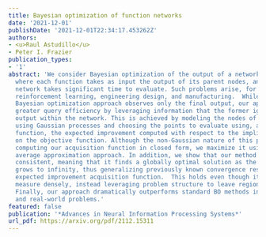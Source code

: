 ```yaml
---
title: Bayesian optimization of function networks
date: '2021-12-01'
publishDate: '2021-12-01T22:34:17.453262Z'
authors:
- <u>Raul Astudillo</u>
- Peter I. Frazier
publication_types:
- '1'
abstract: 'We consider Bayesian optimization of the output of a network of functions,
  where each function takes as input the output of its parent nodes, and where the
  network takes significant time to evaluate. Such problems arise, for example, in
  reinforcement learning, engineering design, and manufacturing.  While the standard
  Bayesian optimization approach observes only the final output, our approach delivers
  greater query efficiency by leveraging information that the former ignores: intermediate
  output within the network. This is achieved by modeling the nodes of the network
  using Gaussian processes and choosing the points to evaluate using, as our acquisition
  function, the expected improvement computed with respect to the implied posterior
  on the objective function. Although the non-Gaussian nature of this posterior prevents
  computing our acquisition function in closed form, we maximize it using a sample
  average approximation approach. In addition, we show that our method is asymptotically
  consistent, meaning that it finds a globally optimal solution as the number of evaluations
  grows to infinity, thus generalizing previously known convergence results for the
  expected improvement acquisition function.  This holds even though it might not
  measure densely, instead leveraging problem structure to leave regions unexplored.
  Finally, our approach dramatically outperforms standard BO methods in several synthetic
  and real-world problems.'
featured: false
publication: '*Advances in Neural Information Processing Systems*'
url_pdf: https://arxiv.org/pdf/2112.15311
---
```

